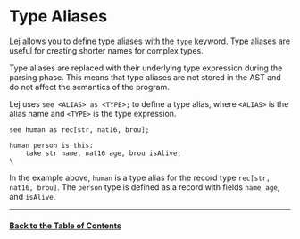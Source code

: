 # Type Aliases

Lej allows you to define type aliases with the `type` keyword. Type aliases are useful for creating shorter names for complex types.

Type aliases are replaced with their underlying type expression during the parsing phase. This means that type aliases are not stored in the AST and do not affect the semantics of the program.

Lej uses `see <ALIAS> as <TYPE>;` to define a type alias, where `<ALIAS>` is the alias name and `<TYPE>` is the type expression.

```
see human as rec[str, nat16, brou];

human person is this:
    take str name, nat16 age, brou isAlive;
\
```

In the example above, `human` is a type alias for the record type `rec[str, nat16, brou]`. The `person` type is defined as a record with fields `name`, `age`, and `isAlive`.

---

#### [Back to the Table of Contents](README.md)